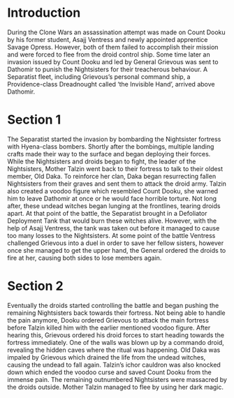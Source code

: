 # Introduction

During the Clone Wars an assassination attempt was made on Count Dooku by his former student, Asajj Ventress and newly appointed apprentice Savage Opress.
However, both of them failed to accomplish their mission and were forced to flee from the droid control ship.
Some time later an invasion issued by Count Dooku and led by General Grievous was sent to Dathomir to punish the Nightsisters for their treacherous behaviour.
A Separatist fleet, including Grievous’s personal command ship, a Providence-class Dreadnought called ‘the Invisible Hand’, arrived above Dathomir.

# Section 1

The Separatist started the invasion by bombarding the Nightsister fortress with Hyena-class bombers.
Shortly after the bombings, multiple landing crafts made their way to the surface and began deploying their forces.
While the Nightsisters and droids began to fight, the leader of the Nightsisters, Mother Talzin went back to their fortress to talk to their oldest member, Old Daka.
To reinforce her clan, Daka began resurrecting fallen Nightsisters from their graves and sent them to attack the droid army.
Talzin also created a voodoo figure which resembled Count Dooku, she warned him to leave Dathomir at once or he would face horrible torture.
Not long after, these undead witches began lunging at the frontlines, tearing droids apart.
At that point of the battle, the Separatist brought in a Defoliator Deployment Tank that would burn these witches alive.
However, with the help of Asajj Ventress, the tank was taken out before it managed to cause too many losses to the Nightsisters.
At some point of the battle Ventress challenged Grievous into a duel in order to save her fellow sisters, however once she managed to get the upper hand, the General ordered the droids to fire at her, causing both sides to lose members again.

# Section 2

Eventually the droids started controlling the battle and began pushing the remaining Nightsisters back towards their fortress.
Not being able to handle the pain anymore, Dooku ordered Grievous to attack the main fortress before Talzin killed him with the earlier mentioned voodoo figure.
After hearing this, Grievous ordered his droid forces to start heading towards the fortress immediately.
One of the walls was blown up by a commando droid, revealing the hidden caves where the ritual was happening.
Old Daka was impaled by Grievous which drained the life from the undead witches, causing the undead to fall again.
Talzin’s ichor cauldron was also knocked down which ended the voodoo curse and saved Count Dooku from the immense pain.
The remaining outnumbered Nightsisters were massacred by the droids outside.
Mother Talzin managed to flee by using her dark magic.
